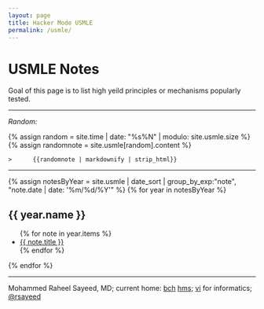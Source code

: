 ```yaml
---
layout: page
title: Hacker Mode USMLE
permalink: /usmle/
---
```


# USMLE Notes

Goal of this page is to list high yeild principles or mechanisms popularly tested. 

----


_Random:_

{% assign random = site.time | date: "%s%N" | modulo: site.usmle.size %}
{% assign randomnote = site.usmle[random].content %}
```
>      {{randomnote | markdownify | strip_html}}
```


----

{% assign notesByYear = site.usmle | date_sort | group_by_exp:"note", "note.date | date: '%m/%d/%Y'" %}
{% for year in notesByYear %}
<h2 id="{{ year.name }}">{{ year.name }}</h2>
<ul aria-label="posts from {{ year.name }}">
  {% for note in year.items %}
  <li>
    <a href="{{ note.url }}">{{ note.title }}</a>
  </li>
  {% endfor %}
</ul>
{% endfor %}

--------------------

Mohammed Raheel Sayeed, MD; current home: [bch](https://chip.org) [hms](https://hms.harvard.edu);
[vi](https://vim.org) for informatics;
<a href="https://twitter.com/rsayeed">@rsayeed</a>

